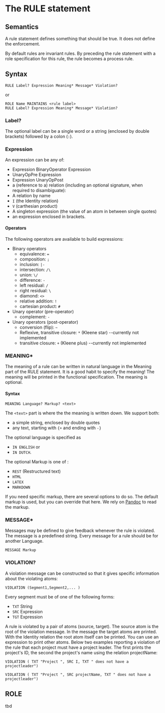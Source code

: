 # The RULE statement
## Semantics
A rule statement defines something that should be true. It does not define the enforcement. 

By default rules are invariant rules. 
By preceding the rule statement with a role specification for this rule, the rule becomes a process rule.

## Syntax

```
RULE Label? Expression Meaning* Message* Violation?
```
or

```
ROLE Name MAINTAINS <rule label>
RULE Label? Expression Meaning* Message* Violation? 
```

### Label?
The optional label can be a single word or a string (enclosed by double brackets) followed by a colon (`:`). 

### Expression
An expression can be any of:
* Expression BinaryOperator Expression
* UnaryOpPre Expression
* Expression UnaryOpPost
* a (reference to a) relation (including an optional signature, when required to disambiguate):
 * A relation by name 
 * `I` (the Identity relation)
 * `V` (carthesian product) 
 * A singleton expression (the value of an atom in between single quotes)
* an expression enclosed in brackets.

#### Operators
The following operators are available to build expressions:

* Binary operators
  * equivalence: `=`
  * composition: `;`
  * inclusion: `|-`
  * intersection: `/\`
  * union: `\/`
  * difference: `-`
  * left residual: `/`
  * right residual: `\`
  * diamond: `<>`
  * relative addition: `!`
  * cartesian product: `#`
* Unary operator (pre-operator)
  * complement: `-`
* Unary operators (post-operator)
  * conversion (flip): `~`
  * Reflexive, transitive closure: `*` (Kleene star) --currently not implemented
  * transitive closure: `+` (Kleene plus) --currently not implemented



### MEANING*
The meaning of a rule can be written in natural language in the Meaning part of the RULE statement. 
It is a good habit to specify the meaning! The meaning will be printed in the functional specification.
The meaning is optional. 

#### Syntax
 
```
MEANING Language? Markup? <text>
```

The `<text>` part is where the the meaning is written down. We support both:
* a simple string, enclosed by double quotes
* any text, starting with `{+` and ending with `-}` 

The optional language is specified as 
* `IN ENGLISH` or 
* `IN DUTCH`.

The optional Markup is one of :
 * `REST` (Restructured text)
 * `HTML`
 * `LATEX` 
 * `MARKDOWN`

If you need specific markup, there are several options to do so. The default markup is used, but you can override that here. We rely on [Pandoc](http://pandoc.org/) to read the markup.

### MESSAGE*
Messages may be defined to give feedback whenever the rule is violated. The message is a predefined string. Every message for a rule should be for another Language.
```
MESSAGE Markup
```
### VIOLATION?
A violation message can be constructed so that it gives specific information about the violating atoms:

```
VIOLATION (Segment1,Segment2,... )
```
Every segment must be of one of the following forms:
* `TXT` String
* `SRC` Expression
* `TGT` Expression

A rule is violated by a pair of atoms (source, target). The source atom is the root of the violation message. In the message the target atoms are printed. With the Identity relation the root atom itself can be printed. You can use an expression to print other atoms. Below two examples reporting a violation of the rule that each project must have a project leader. The first prints the project's ID, the second the project's name using the relation projectName:

`VIOLATION ( TXT "Project ", SRC I, TXT " does not have a projectleader")`

`VIOLATION ( TXT "Project ", SRC projectName, TXT " does not have a projectleader")`


## ROLE
tbd 